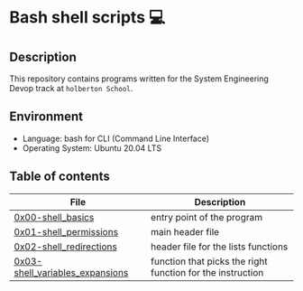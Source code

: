 # Bash shell scripts 💻

## Description

This repository contains programs written for the System Engineering Devop track at ```holberton School```.

## Environment
- Language: bash for CLI (Command Line Interface)
- Operating System: Ubuntu 20.04 LTS

## Table of contents

File | Description
---- | -----------
[0x00-shell_basics](./0x00-shell_basics) | entry point of the program
[0x01-shell_permissions](./0x01-shell_permissions) | main header file
[0x02-shell_redirections](./0x02-shell_redirections) | header file for the lists functions
[0x03-shell_variables_expansions](./0x03-shell_variables_expansions) | function that picks the right function for the instruction
